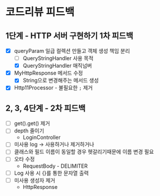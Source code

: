 # 코드리뷰 피드백

## 1단계 - HTTP 서버 구현하기 1차 피드백

- [x] queryParam 일급 컬렉션 만들고 객체 생성 책임 분리
    - [ ] QueryStringHandler 사용 목적
    - [x] QueryStringHandler 매직넘버
- [x] MyHttpResponse 메서드 수정
    - [x] String으로 변경해주는 메서드 생성
- [x] Http11Processor - 불필요한 `;` 제거

## 2, 3, 4단계 - 2차 피드백

- [ ] get().get() 제거
- [ ] depth 줄이기
    - LoginController
- [ ] 미사용 log -> 사용하거나 제거하거나
- [ ] 클래스와 필드 이름이 동일할 경우 헷갈리기때문에 이름 변경 필요
- [ ] 오타 수정
    - RequestBody - DELIMITER
- [ ] Log 사용 시 {}를 통한 문자열 출력
- [ ] 미사용 생성자 제거
    - HttpResponse
